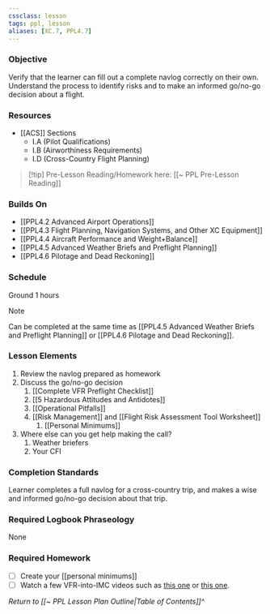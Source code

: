 ```yaml
---
cssclass: lesson
tags: ppl, lesson
aliases: [XC.7, PPL4.7]
---
```

### Objective
Verify that the learner can fill out a complete navlog correctly on their own.  Understand the process to identify risks and to make an informed go/no-go decision about a flight.

### Resources
- [[ACS]] Sections
	- I.A (Pilot Qualifications)
	- I.B (Airworthiness Requirements)
	- I.D (Cross-Country Flight Planning)

> [!tip] Pre-Lesson Reading/Homework here: [[~ PPL Pre-Lesson Reading]]

### Builds On
- [[PPL4.2 Advanced Airport Operations]]
- [[PPL4.3 Flight Planning, Navigation Systems, and Other XC Equipment]]
- [[PPL4.4 Aircraft Performance and Weight+Balance]]
- [[PPL4.5 Advanced Weather Briefs and Preflight Planning]]
- [[PPL4.6 Pilotage and Dead Reckoning]]

### Schedule
Ground 1 hours

> [!note] 
> Can be completed at the same time as [[PPL4.5 Advanced Weather Briefs and Preflight Planning]] or [[PPL4.6 Pilotage and Dead Reckoning]].

### Lesson Elements
1. Review the navlog prepared as homework
2. Discuss the go/no-go decision
	1. [[Complete VFR Preflight Checklist]]
	2. [[5 Hazardous Attitudes and Antidotes]]
	3. [[Operational Pitfalls]]
	4. [[Risk Management]] and [[Flight Risk Assessment Tool Worksheet]]
		1. [[Personal Minimums]]
3. Where else can you get help making the call?
	1. Weather briefers
	2. Your CFI

### Completion Standards
Learner completes a full navlog for a cross-country trip, and makes a wise and informed go/no-go decision about that trip.

### Required Logbook Phraseology
None

### Required Homework
- [ ]  Create your [[personal minimums]]
- [ ]  Watch a few VFR-into-IMC videos such as [this one](https://www.youtube.com/watch?v=L6dtOQzHbZU) or [this one](https://www.youtube.com/watch?v=OPM4yBwp7_Q).

*Return to [[~ PPL Lesson Plan Outline|Table of Contents]]^*